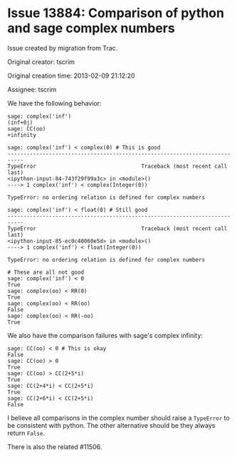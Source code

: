 # Issue 13884: Comparison of python and sage complex numbers

Issue created by migration from Trac.

Original creator: tscrim

Original creation time: 2013-02-09 21:12:20

Assignee: tscrim

We have the following behavior:

```
sage: complex('inf')
(inf+0j)
sage: CC(oo)
+infinity

sage: complex('inf') < complex(0) # This is good
---------------------------------------------------------------------------
TypeError                                 Traceback (most recent call last)
<ipython-input-84-743f29f99a3c> in <module>()
----> 1 complex('inf') < complex(Integer(0))

TypeError: no ordering relation is defined for complex numbers

sage: complex('inf') < float(0) # Still good
---------------------------------------------------------------------------
TypeError                                 Traceback (most recent call last)
<ipython-input-85-ec0c40060e5d> in <module>()
----> 1 complex('inf') < float(Integer(0))

TypeError: no ordering relation is defined for complex numbers

# These are all not good
sage: complex('inf') < 0
True
sage: complex(oo) < RR(0)
True
sage: complex(oo) < RR(oo)
False
sage: complex(oo) < RR(-oo)
True
```


We also have the comparison failures with sage's complex infinity:

```
sage: CC(oo) < 0 # This is okay
False
sage: CC(oo) > 0
True
sage: CC(oo) > CC(2+5*i)
True
sage: CC(2+4*i) < CC(2+5*i)  
True
sage: CC(2+6*i) < CC(2+5*i)
False
```


I believe all comparisons in the complex number should raise a `TypeError` to be consistent with python. The other alternative should be they always return `False`.

There is also the related #11506.

